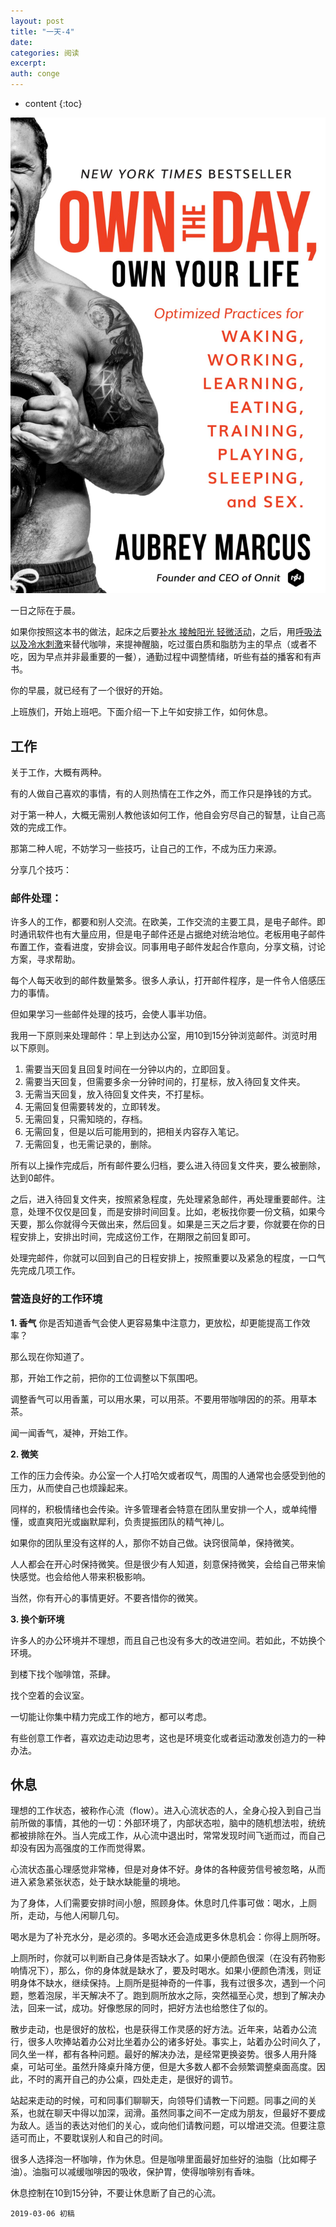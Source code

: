 ```yaml
---
layout: post
title: "一天-4"
date:
categories: 阅读
excerpt:
auth: conge
---
```

* content
{:toc}

![《Own the day, Own your life》](/assets/images/阅读/118382-0e0f7f91dcb7cdec.png)

一日之际在于晨。

如果你按照这本书的做法，起床之后要[补水 接触阳光 轻微活动](https://www.jianshu.com/p/3494e6862f33)，之后，用[呼吸法 以及冷水刺激](https://www.jianshu.com/p/468305d5c1cf)来替代咖啡，来提神醒脑，吃过蛋白质和脂肪为主的早点（或者不吃，因为早点并非最重要的一餐），通勤过程中调整情绪，听些有益的播客和有声书。

你的早晨，就已经有了一个很好的开始。

上班族们，开始上班吧。下面介绍一下上午如安排工作，如何休息。

## 工作

关于工作，大概有两种。

有的人做自己喜欢的事情，有的人则热情在工作之外，而工作只是挣钱的方式。

对于第一种人，大概无需别人教他该如何工作，他自会穷尽自己的智慧，让自己高效的完成工作。

那第二种人呢，不妨学习一些技巧，让自己的工作，不成为压力来源。

分享几个技巧：

### 邮件处理：
许多人的工作，都要和别人交流。在欧美，工作交流的主要工具，是电子邮件。即时通讯软件也有大量应用，但是电子邮件还是占据绝对统治地位。老板用电子邮件布置工作，查看进度，安排会议。同事用电子邮件发起合作意向，分享文稿，讨论方案，寻求帮助。

每个人每天收到的邮件数量繁多。很多人承认，打开邮件程序，是一件令人倍感压力的事情。

但如果学习一些邮件处理的技巧，会使人事半功倍。

我用一下原则来处理邮件：早上到达办公室，用10到15分钟浏览邮件。浏览时用以下原则。
1. 需要当天回复且回复时间在一分钟以内的，立即回复。
2. 需要当天回复，但需要多余一分钟时间的，打星标，放入待回复文件夹。
3. 无需当天回复，放入待回复文件夹，不打星标。
4. 无需回复但需要转发的，立即转发。
5. 无需回复，只需知晓的，存档。
6. 无需回复，但是以后可能用到的，把相关内容存入笔记。
7. 无需回复，也无需记录的，删除。

所有以上操作完成后，所有邮件要么归档，要么进入待回复文件夹，要么被删除，达到0邮件。

之后，进入待回复文件夹，按照紧急程度，先处理紧急邮件，再处理重要邮件。注意，处理不仅仅是回复，而是安排时间回复。比如，老板找你要一份文稿，如果今天要，那么你就得今天做出来，然后回复。如果是三天之后才要，你就要在你的日程安排上，安排出时间，完成这份工作，在期限之前回复即可。

处理完邮件，你就可以回到自己的日程安排上，按照重要以及紧急的程度，一口气先完成几项工作。

### 营造良好的工作环境
__1. 香气__
你是否知道香气会使人更容易集中注意力，更放松，却更能提高工作效率？

那么现在你知道了。

那，开始工作之前，把你的工位调整以下氛围吧。

调整香气可以用香薰，可以用水果，可以用茶。不要用带咖啡因的的茶。用草本茶。

闻一闻香气，凝神，开始工作。

__2. 微笑__

工作的压力会传染。办公室一个人打哈欠或者叹气，周围的人通常也会感受到他的压力，从而使自己也烦躁起来。

同样的，积极情绪也会传染。许多管理者会特意在团队里安排一个人，或单纯懵懂，或直爽阳光或幽默犀利，负责提振团队的精气神儿。

如果你的团队里没有这样的人，那你不妨自己做。诀窍很简单，保持微笑。

人人都会在开心时保持微笑。但是很少有人知道，刻意保持微笑，会给自己带来愉快感觉。也会给他人带来积极影响。

当然，你有开心的事情更好。不要吝惜你的微笑。

__3. 换个新环境__

许多人的办公环境并不理想，而且自己也没有多大的改进空间。若如此，不妨换个环境。

到楼下找个咖啡馆，茶肆。

找个空着的会议室。

一切能让你集中精力完成工作的地方，都可以考虑。

有些创意工作者，喜欢边走动边思考，这也是环境变化或者运动激发创造力的一种办法。


## 休息

理想的工作状态，被称作心流（flow）。进入心流状态的人，全身心投入到自己当前所做的事情，其他的一切：外部环境了，内部状态啦，脑中的随机想法啦，统统都被排除在外。当人完成工作，从心流中退出时，常常发现时间飞逝而过，而自己却没有因为高强度的工作而觉得累。

心流状态虽心理感觉非常棒，但是对身体不好。身体的各种疲劳信号被忽略，从而进入紧急紧张状态，处于缺水缺能量的境地。

为了身体，人们需要安排时间小憩，照顾身体。休息时几件事可做：喝水，上厕所，走动，与他人闲聊几句。

喝水是为了补充水分，是必须的。多喝水还会造成更多休息机会：你得上厕所呀。

上厕所时，你就可以判断自己身体是否缺水了。如果小便颜色很深（在没有药物影响情况下），那么，你的身体就是缺水了，要及时喝水。如果小便颜色清浅，则证明身体不缺水，继续保持。上厕所是挺神奇的一件事，我有过很多次，遇到一个问题，憋着泡尿，半天解决不了。跑到厕所放水之际，突然福至心灵，想到了解决办法，回来一试，成功。好像憋尿的同时，把好方法也给憋住了似的。

散步走动，也是很好的放松，也是获得工作灵感的好方法。近年来，站着办公流行，很多人吹捧站着办公对比坐着办公的诸多好处。事实上，站着办公时间久了，同久坐一样，都有各种问题。最好的解决办法，是经常更换姿势。很多人用升降桌，可站可坐。虽然升降桌升降方便，但是大多数人都不会频繁调整桌面高度。因此，不时的离开自己的办公桌，四处走走，是很好的调节。

站起来走动的时候，可和同事们聊聊天，向领导们请教一下问题。同事之间的关系，也就在聊天中得以加深，润滑。虽然同事之间不一定成为朋友，但最好不要成为敌人。适当的表达对他们的关心，或向他们请教问题，可以增进交流。但要注意适可而止，不要耽误别人和自己的时间。

很多人选择泡一杯咖啡，作为休息。但是咖啡里面最好加些好的油脂（比如椰子油）。油脂可以减缓咖啡因的吸收，保护胃，使得咖啡别有香味。

休息控制在10到15分钟，不要让休息断了自己的心流。


```
2019-03-06 初稿
```
